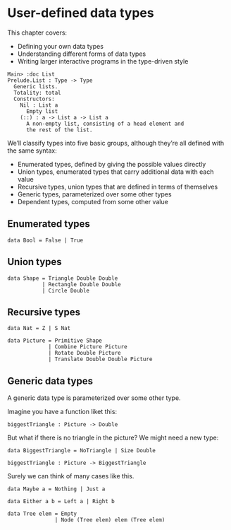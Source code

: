 # User-defined data types

This chapter covers:

- Defining your own data types
- Understanding different forms of data types
- Writing larger interactive programs in the type-driven style

```
Main> :doc List
Prelude.List : Type -> Type
  Generic lists.
  Totality: total
  Constructors:
    Nil : List a
      Empty list
    (::) : a -> List a -> List a
      A non-empty list, consisting of a head element and
      the rest of the list.
```

We’ll classify types into five basic groups, although they’re all defined with the same syntax:

- Enumerated types, defined by giving the possible values directly
- Union types, enumerated types that carry additional data with each value
- Recursive types, union types that are defined in terms of themselves
- Generic types, parameterized over some other types
- Dependent types, computed from some other value

## Enumerated types

```
data Bool = False | True
```

## Union types

```
data Shape = Triangle Double Double
           | Rectangle Double Double
           | Circle Double
```

## Recursive types

```
data Nat = Z | S Nat

data Picture = Primitive Shape
             | Combine Picture Picture
             | Rotate Double Picture
             | Translate Double Double Picture
```

## Generic data types

A generic data type is parameterized over some other type.

Imagine you have a function liket this:

```
biggestTriangle : Picture -> Double
```

But what if there is no triangle in the picture? We might need a new type:

```
data BiggestTriangle = NoTriangle | Size Double

biggestTriangle : Picture -> BiggestTriangle
```

Surely we can think of many cases like this.

```
data Maybe a = Nothing | Just a

data Either a b = Left a | Right b

data Tree elem = Empty
               | Node (Tree elem) elem (Tree elem)
```


